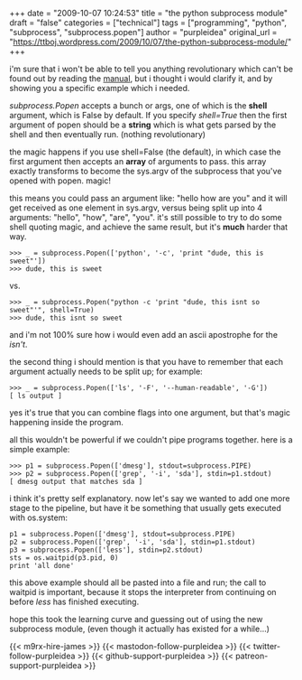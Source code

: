 +++
date = "2009-10-07 10:24:53"
title = "the python subprocess module"
draft = "false"
categories = ["technical"]
tags = ["programming", "python", "subprocess", "subprocess.popen"]
author = "purpleidea"
original_url = "https://ttboj.wordpress.com/2009/10/07/the-python-subprocess-module/"
+++

i'm sure that i won't be able to tell you anything revolutionary which can't be found out by reading the <a href="http://docs.python.org/library/subprocess.html">manual</a>, but i thought i would clarify it, and by showing you a specific example which i needed.

<em>subprocess.Popen</em> accepts a bunch or args, one of which is the <strong>shell</strong> argument, which is False by default. If you specify <em>shell=True</em> then the first argument of popen should be a <strong>string</strong> which is what gets parsed by the shell and then eventually run. (nothing revolutionary)

the magic happens if you use shell=False (the default), in which case the first argument then accepts an <strong>array</strong> of arguments to pass. this array exactly transforms to become the sys.argv of the subprocess that you've opened with popen. magic!

this means you could pass an argument like: "hello how are you" and it will get received as one element in sys.argv, versus being split up into 4 arguments: "hello", "how", "are", "you". it's still possible to try to do some shell quoting magic, and achieve the same result, but it's <strong>much</strong> harder that way.

```
>>> _ = subprocess.Popen(['python', '-c', 'print "dude, this is sweet"'])
>>> dude, this is sweet
```
vs.

```
>>> _ = subprocess.Popen("python -c 'print "dude, this isnt so sweet"'", shell=True)
>>> dude, this isnt so sweet
```
and i'm not 100% sure how i would even add an ascii apostrophe for the <em>isn't</em>.

the second thing i should mention is that you have to remember that each argument actually needs to be split up; for example:

```
>>> _ = subprocess.Popen(['ls', '-F', '--human-readable', '-G'])
[ ls output ]
```
yes it's true that you can combine flags into one argument, but that's magic happening inside the program.

all this wouldn't be powerful if we couldn't pipe programs together. here is a simple example:

```
>>> p1 = subprocess.Popen(['dmesg'], stdout=subprocess.PIPE)
>>> p2 = subprocess.Popen(['grep', '-i', 'sda'], stdin=p1.stdout)
[ dmesg output that matches sda ]
```
i think it's pretty self explanatory. now let's say we wanted to add one more stage to the pipeline, but have it be something that usually gets executed with os.system:

```
p1 = subprocess.Popen(['dmesg'], stdout=subprocess.PIPE)
p2 = subprocess.Popen(['grep', '-i', 'sda'], stdin=p1.stdout)
p3 = subprocess.Popen(['less'], stdin=p2.stdout)
sts = os.waitpid(p3.pid, 0)
print 'all done'
```
this above example should all be pasted into a file and run; the call to waitpid is important, because it stops the interpreter from continuing on before <em>less</em> has finished executing.

hope this took the learning curve and guessing out of using the new subprocess module, (even though it actually has existed for a while...)

{{< m9rx-hire-james >}}
{{< mastodon-follow-purpleidea >}}
{{< twitter-follow-purpleidea >}}
{{< github-support-purpleidea >}}
{{< patreon-support-purpleidea >}}
